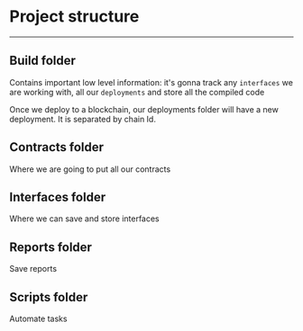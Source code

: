 # Project structure
---

## Build folder
Contains important low level information: it's gonna track any `interfaces` we are working with, all our `deployments`
and store all the compiled code

Once we deploy to a blockchain, our deployments folder will have a new deployment. It is separated by chain Id.

## Contracts folder
Where we are going to put all our contracts

## Interfaces folder
Where we can save and store interfaces

## Reports folder
Save reports

## Scripts folder 
Automate tasks 
